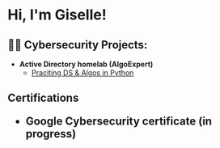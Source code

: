 <h1>Hi, I'm Giselle! 

<h2>👨‍💻 Cybersecurity Projects:</h2>

- <b> Active Directory homelab (AlgoExpert)</b>
  - [Praciting DS & Algos in Python](https://github.com/joshmadakor1/Algorithms-Practice)
<h2> Certifications <h/2>

- Google Cybersecurity certificate (in progress)

<!--
**joshmadakor1/joshmadakor1** is a ✨ _special_ ✨ repository because its `README.md` (this file) appears on your GitHub profile.

Here are some ideas to get you started:

- 🔭 I’m currently working on ...
- 🌱 I’m currently learning ...
- 👯 I’m looking to collaborate on ...
- 🤔 I’m looking for help with ...
- 💬 Ask me about ...
- 📫 How to reach me: ...
- 😄 Pronouns: ...
- ⚡ Fun fact: ...
-->

